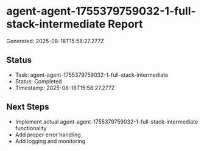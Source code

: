# agent-agent-1755379759032-1-full-stack-intermediate Report

Generated: 2025-08-18T15:58:27.277Z

## Status
- Task: agent-agent-1755379759032-1-full-stack-intermediate
- Status: Completed
- Timestamp: 2025-08-18T15:58:27.277Z

## Next Steps
- Implement actual agent-agent-1755379759032-1-full-stack-intermediate functionality
- Add proper error handling
- Add logging and monitoring
